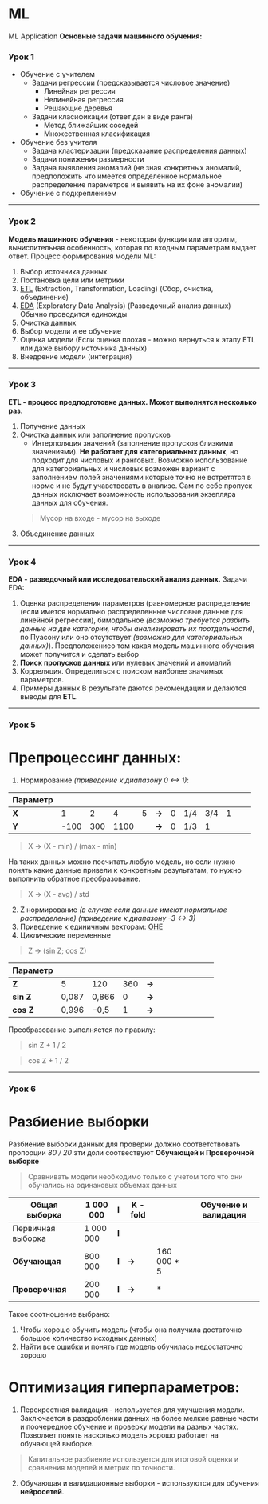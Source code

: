 # ML
ML Application
**Основные задачи машинного обучения:**
### Урок 1
* Обучение с учителем
    * Задачи регрессии (предсказывается числовое значение)
        - Линейная регрессия
        - Нелинейная регрессия
        - Решающие деревья  
    * Задачи класификации (ответ дан в виде ранга)
        - Метод ближайших соседей
        - Множественная класификация
* Обучение без учителя
    * Задача кластеризации (предсказание распределения данных)
    * Задачи понижения размерности
    * Задача выявления аномалий (не зная конкретных аномалий, предположить что имеется определенное нормальное распределение параметров и выявить на их фоне аномалии)
* Обучение с подкреплением
---
### Урок 2
**Модель машинного обучения** - некоторая функция или алгоритм, вычислительная особенность, которая по входным параметрам выдает ответ.
Процесс формирования модели ML:
1. Выбор источника данных
2. Постановка цели или метрики
3. [ETL](https://practicum.yandex.ru/blog/chto-takoe-etl/ "Что такое ETL") (Extraction, Transformation, Loading) (Сбор, очистка, объединение)
4. [EDA](https://habr.com/ru/post/719206/ "Что такое EDA") (Exploratory Data Analysis) (Разведочный анализ данных) Обычно проводится единожды
5. Очистка данных
6. Выбор модели и ее обучение
7. Оценка модели (Если оценка плохая - можно вернуться к этапу ETL или даже выбору источника данных)
8. Внедрение модели (интеграция)
---
### Урок 3
**ETL - процесс предподготовке данных. Может выполнятся несколько раз.**
1. Получение данных
2. Очистка данных или заполнение пропусков
    - Интерполяция значений (заполнение пропусков близкими значениями). **Не работает для категориальных данных**, но подходит для числовых и ранговых. Возможно использование для категориальных и числовых возможен вариант с заполнением полей значениями которые точно не встретятся в норме и не будут учавствовать в анализе. Сам по себе пропуск данных исключает возможность использования экзепляра данных для обучения.
    > Мусор на входе - мусор на выходе
3. Объединение данных
---
### Урок 4
**EDA - разведочный или исследовательский анализ данных.**
Задачи EDA:
1. Оценка распределения параметров (равномерное распределение (если имется нормально распределенные числовые данные для линейной регрессии), бимодальное *(возможно требуется разбить данные на две категории, чтобы анализировать их поотдельности)*, по Пуасону или оно отсутствует *(возможно для категориальных данных)*). Предположениео том какая модель машинного обучения может получится и сделать выбор
2. **Поиск пропусков данных** или нулевых значений и аномалий
3. Корреляция. Определиться с поиском наиболее значимых параметров.
4. Примеры данных
В результате даются рекомендации и делаются выводы для **ETL**.
---
### Урок 5
# Препроцессинг данных:
1. Нормирование *(приведение к диапазону 0 <-> 1)*:

| Параметр |  |  |  |  |  |  |  |  |  |  |  |
|-----|------|------|------|------|------|------|------|------|------|------|------|
| **X** | 1 | 2 | 4 | 5 | **->** | 0 | 1/4 | 3/4 | 1 |
| **Y** | -100 | 300 | 1100|  |**->** | 0 | 1/3 | 1|

> X -> (X - min) / (max - min)

На таких данных можно посчитать любую модель, но если нужно понять какие данные привели к конкретным результатам, то нужно выполнить обратное преобразование.

> X -> (X - avg) / std
2. Z нормирование *(в случае если данные имеют нормальное распределение)* *(приведение к диапазону -3 <-> 3)*
3. Приведение к единичным векторам: [OHE](https://pythonpip.ru/osnovy/one-hot-encoding-python?ysclid=leqrcvf1gd978117076/ "Что такое One-Hot Encoding")
4. Циклические переменные
> Z -> (sin Z; cos Z)

| Параметр |  |  |  |  |  |  |  |  |  |  |  |
|-----|------|------|------|------|------|------|------|------|------|------|------|
| **Z** | 5 | 120 | 360 | **->** |  |  |  |
| **sin Z** | 0,087 | 0,866 | 0 |**->** |  |  | |
| **cos Z** | 0,996 | −0,5 | 1 |**->** |  |  |  |

Преобразование выполняется по правилу:
>sin Z + 1 / 2

>cos Z + 1 / 2
---
### Урок 6
# Разбиение выборки
Разбиение выборки данных для проверки должно соответствовать пропорции *80 / 20* эти доли соотвествуют **Обучающей и Проверочной выборке**

> Сравнивать модели необходимо только с учетом того что они обучались на одинаковых объемах данных

| Общая выборка | 1 000 000 | **I** | K - fold |  |Обучение и валидация|
|-----|------|------|------|------|------|
| Первичная выборка | 1 000 000 | **I** |  |  |  |
| **Обучающая** | 800 000 | **I** | **->** | 160 000 * 5 |  |
| **Проверочная** | 200 000 | **I** |**->** | * |  |

Такое соотношение выбрано:
1. Чтобы хорошо обучить модель (чтобы она получила достаточно большое количество исходных данных)
2. Найти все ошибки и понять где модель обучилась недостаточно хорошо
# Оптимизация гиперпараметров:
1. Перекрестная валидация - используется для улучшения модели. Заключается в раздроблении данных на более мелкие равные части и поочередное обучение и проверку модели на разных частях. Позволяет понять насколько модель хорошо работает на обучающей выборке.
> Капитальное разбиение используется для итоговой оценки и сравнения моделей и метрик по точности.

2. Обучающая и валидационные выборки - используются для обучения **нейросетей**. 


